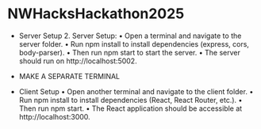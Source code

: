 # NWHacksHackathon2025

- Server Setup
	2.	Server Setup:
	•	Open a terminal and navigate to the server folder.
	•	Run npm install to install dependencies (express, cors, body-parser).
	•	Then run npm start to start the server.
	•	The server should run on http://localhost:5002.

- MAKE A SEPARATE TERMINAL

- Client Setup
	•	Open another terminal and navigate to the client folder.
	•	Run npm install to install dependencies (React, React Router, etc.).
	•	Then run npm start.
	•	The React application should be accessible at http://localhost:3000.
